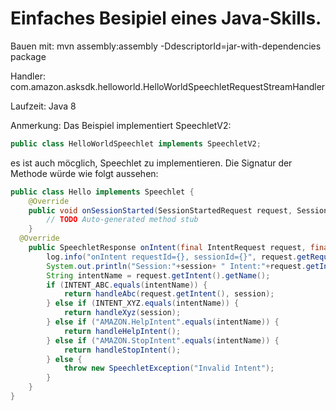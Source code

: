 # Einfaches Besipiel eines Java-Skills.

Bauen mit: mvn assembly:assembly -DdescriptorId=jar-with-dependencies package

Handler: com.amazon.asksdk.helloworld.HelloWorldSpeechletRequestStreamHandler

Laufzeit: Java 8

Anmerkung:
Das Beispiel implementiert SpeechletV2:
```java
public class HelloWorldSpeechlet implements SpeechletV2;
```
es ist auch möcglich, Speechlet zu implementieren.
Die Signatur der Methode würde wie folgt aussehen:

```java
public class Hello implements Speechlet {
	@Override
	public void onSessionStarted(SessionStartedRequest request, Session session) throws SpeechletException {
		// TODO Auto-generated method stub
	}
  @Override
	public SpeechletResponse onIntent(final IntentRequest request, final Session session) throws SpeechletException {
		log.info("onIntent requestId={}, sessionId={}", request.getRequestId(), session.getSessionId());
		System.out.println("Session:"+session+ " Intent:"+request.getIntent().getName());
		String intentName = request.getIntent().getName();
		if (INTENT_ABC.equals(intentName)) {
			return handleAbc(request.getIntent(), session);
		} else if (INTENT_XYZ.equals(intentName)) {
			return handleXyz(session);
		} else if ("AMAZON.HelpIntent".equals(intentName)) {
			return handleHelpIntent();
		} else if ("AMAZON.StopIntent".equals(intentName)) {
			return handleStopIntent();
		} else {
			throw new SpeechletException("Invalid Intent");
		}
	}
}
```
